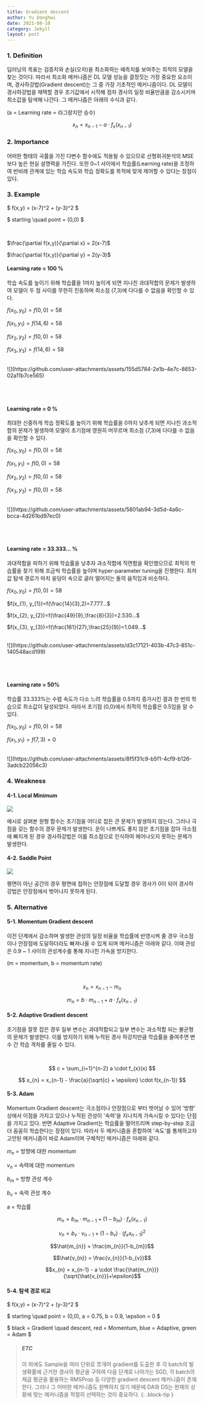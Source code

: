 ```yaml
---
title: Gradient descent
author: Yu Donghwi
date: 2021-08-10
category: Jekyll
layout: post
---
```


### 1. Definition ###
 
 딥러닝의 목표는 검증치와 손실(오차)을 최소화하는 예측치를 보여주는 최적의 모델을 찾는 것이다. 따라서 최소화 메커니즘은 DL 모델 성능을 결정짓는 가장 중요한 요소이며, 경사하강법(Gradient descent)는 그 중 가장 기초적인 메커니즘이다. DL 모델이 경사하강법을 채택할 경우 초기값에서 시작해 점차 경사의 일정 비율만큼을 감소시키며 최소값을 탐색해 나간다. 그 메커니즘은 아래의 수식과 같다.
 
 (a = Learning rate = 라그랑지안 승수)

$$ x_{n} = x_{n-1} - a \cdot f_{x}(x_{n-1}) $$


### 2. Importance ### 

 어떠한 형태의 곡률을 가진 다변수 함수에도 적용될 수 있으므로 선형회귀분석의 MSE보다 높은 현실 설명력을 가진다. 또한 0~1 사이에서 학습률(Learning rate)을 조정하여 반비례 관계에 있는 학습 속도와 학습 정확도를 목적에 맞게 제어할 수 있다는 장점이 있다. 

### 3. Example ###

$ f(x,y) = (x-7)^2 + (y-3)^2 $ 

$ starting \quad point = (0,0) $

<br>

$\frac{\partial f(x,y)}{\partial x} = 2(x-7)$

$\frac{\partial f(x,y)}{\partial y} = 2(y-3)$

#### Learning rate = 100 % ####

학습 속도를 높이기 위해 학습률을 1까지 높이게 되면 지나친 과대적합의 문제가 발생하여 모델이 두 점 사이를 무한히 진동하며 최소점 (7,3)에 다다를 수 없음을 확인할 수 있다.

$f(x_{0}, y_{0})=f(0,0)=58$

$f(x_{1}, y_{1})=f(14,6)=58$

$f(x_{2}, y_{2})=f(0,0)=58$

$f(x_{3}, y_{3})=f(14,6)=58$

<br>
![](https://github.com/user-attachments/assets/155d5784-2e1b-4e7c-8653-02a11b7ce565)

<br>
<br>
<br>
<br>

#### Learning rate = 0 % ####

최대한 신중하게 학습 정확도를 높이기 위해 학습률을 0까지 낮추게 되면 지나친 과소적합의 문제가 발생하여 모델이 초기점에 영원히 머무르며 최소점 (7,3)에 다다를 수 없음을 확인할 수 있다.

$f(x_{0}, y_{0})=f(0,0)=58$

$f(x_{1}, y_{1})=f(0,0)=58$

$f(x_{2}, y_{2})=f(0,0)=58$

$f(x_{3}, y_{3})=f(0,0)=58$

<br>
![](https://github.com/user-attachments/assets/5801ab94-3d5d-4a6c-bcca-4d261bd97ec0)

<br>
<br>
<br>
<br>

#### Learning rate = 33.333... % ####

과대적합을 피하기 위해 학습률을 낮추자 과소적합에 직면함을 확인했으므로 최적의 학습률을 찾기 위해 조금씩 학습률을 높이며 hyper-parameter tuning을 진행한다. 최저값 탐색 경로가 마치 웅덩이 속으로 굴러 떨어지는 돌의 움직임과 비슷하다.

$f(x_{0}, y_{0})=f(0,0)=58$

$f(x_{1}, y_{1})=f(\frac{14}{3},2)=7.777...$

$f(x_{2}, y_{2})=f(\frac{49}{9},\frac{8}{3})=2.530...$

$f(x_{3}, y_{3})=f(\frac{161}{27},\frac{25}{9})=1.049...$

<br>
![](https://github.com/user-attachments/assets/d3c17121-403b-47c3-851c-140548acd199)

<br>
<br>
<br>
<br>

#### Learning rate = 50% ####

학습률 33.333%는 수렴 속도가 다소 느려 학습률을 0.5까지 증가시킨 결과 한 번의 학습으로 최소값이 달성되었다. 따라서 초기점 (0,0)에서 최적의 학습률은 0.5임을 알 수 있다.

$f(x_{0}, y_{0})=f(0,0)=58$

$f(x_{1}, y_{1})=f(7,3)=0$

<br>
![](https://github.com/user-attachments/assets/8f5f31c9-b5f1-4cf9-b126-3adcb22056c3)


### 4. Weakness ###

#### 4-1. Local Minimum ####

![](https://github.com/user-attachments/assets/9657102d-9c6b-42d0-a581-26818c2fd4de)

예시로 살펴본 원형 함수는 초기점을 어디로 잡든 큰 문제가 발생하지 않는다. 그러나 극점을 갖는 함수의 경우 문제가 발생한다. 운이 나쁘게도 좋지 않은 초기점을 잡아 극소점에 빠지게 된 경우 경사하강법은 이를 최소점으로 인식하여 헤어나오지 못하는 문제가 발생한다.

#### 4-2. Saddle Point ####

![](https://github.com/user-attachments/assets/c2e0acae-f579-4833-8dfb-3075789ed0bf)

평면이 아닌 공간의 경우 평면에 접하는 안장점에 도달할 경우 경사가 0이 되어 경사하강법은 안장점에서 벗어나지 못하게 된다.



### 5. Alternative ###

#### 5-1. Momentum Gradient descent ####

이전 단계에서 감소하며 발생한 관성의 일정 비율을 학습률에 반영시켜 줄 경우 극소점이나 안장점에 도달하더라도 빠져나올 수 있게 되며 메커니즘은 아래와 같다. 이때 관성은 0.9 ~ 1 사이의 관성계수를 통해 지나친 가속을 방지한다.

(m = momentum, b = momentum rate)

<br>

$$ x_{n} = x_{n-1} - m_{n} $$

$$ m_{n} = b \cdot m_{n-1} + a \cdot f_{x}(x_{n-1}) $$


#### 5-2. Adaptive Gradient descent ####

초기점을 잘못 잡은 경우 일부 변수는 과대적합되고 일부 변수는 과소적합 되는 불균형의 문제가 발생한다. 이를 방지하기 위해 누적된 경사 하강치만큼 학습률을 줄여주면 변수 간 학습 격차를 줄일 수 있다. 

<br>

$$ c = \sum_{i=1}^{n-2} a \cdot f_{x}(x) $$

$$ x_{n} = x_{n-1} - \frac{a}{\sqrt{c} + \epsilon} \cdot f(x_{n-1}) $$


#### 5-3. Adam ####

Momentum Gradient descent는 극소점이나 안장점으로 부터 벗어날 수 있어 '방향' 상에서 이점을 가지고 있으나 누적된 관성이 '속력'을 지나치게 가속시킬 수 있다는 단점을 가지고 있다. 반면 Adaptive Gradient는 학습률을 떨어뜨리며 step-by-step 조금더 꼼꼼히 학습한다는 장점이 있다. 따라서 두 메커니즘을 혼합하여 '속도'를 통제하고자 고안된 메커니즘이 바로 Adam이며 구체적인 메커니즘은 아래와 같다.

$m_{n}$ = 방향에 대한 momentum

$v_{n}$ = 속력에 대한 momentum

$b_{m}$ = 방향 관성 계수

$b_{v}$ = 속력 관성 계수

a = 학습률


$$m_{n} = b_{m} \cdot m_{n-1} + (1-b_{m})\cdot f_{x}(x_{n-1})$$

$$v_{n} = b_{v} \cdot v_{n-1} + (1-b_{v})\cdot ( f_x{x_{n-1}})^2$$


$$\hat{m_{n}} = \frac{m_{n}}{1-b_{m}}$$

$$\hat{v_{n}} = \frac{v_{n}}{1-b_{v}}$$


$$x_{n} = x_{n-1} - a \cdot \frac{\hat{m_{n}}}{\sqrt{\hat{v_{n}}}+\epsilon}$$


#### 5-4. 탐색 경로 비교 ####

 








$ f(x,y) = (x-7)^2 + (y-3)^2 $

$ starting \quad point = (0,0), a = 0.75, b = 0.9, \epslion = 0 $

$ black = Gradient \quad descent, red = Momentum, blue = Adaptive, green = Adam $


> ##### ETC
>
> 이 외에도 Sample을 여러 단위로 쪼개어 gradient를 도출한 후 각 batch의 발생확률에 근거한 경사의 평균을 구하여 다음 단계로 나아가는 SGD, 각 batch의 제곱 평균을 활용하는 RMSProp 등 다양한 gradient descent 메커니즘이 존재한다. 그러나 그 어떠한 메커니즘도 완벽하지 않기 때문에 DA와 DS는 현재의 상황에 맞는 메커니즘을 적절히 선택하는 것이 중요하다.
{: .block-tip }



<br>
<br>
<br>